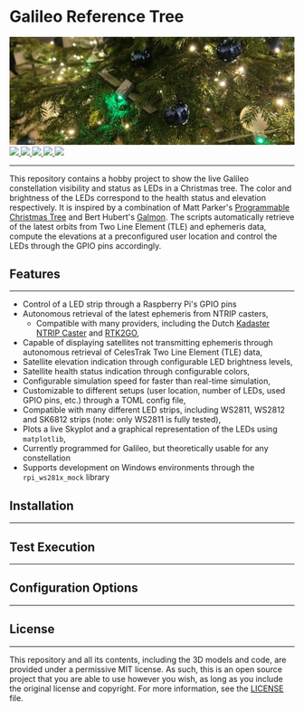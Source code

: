 # Galileo Reference Tree
<img src="docs/galileo-reference-tree-banner.jpg" alt="Galileo Reference Tree">
<div align="left">
  <a href="https://app.codacy.com/gh/aramvroom/galileo-reference-tree/dashboard?utm_source=gh&utm_medium=referral&utm_content=&utm_campaign=Badge_coverage">
    <img src="https://app.codacy.com/project/badge/Coverage/0c4421a15b7c4559b53c6ef5839fa138"/>
  </a>
  <a href="https://app.codacy.com/gh/aramvroom/galileo-reference-tree/dashboard?utm_source=gh&utm_medium=referral&utm_content=&utm_campaign=Badge_grade">
    <img src="https://app.codacy.com/project/badge/Grade/0c4421a15b7c4559b53c6ef5839fa138"/>
  </a>
  <a href="https://github.com/aramvroom/galileo-reference-tree/actions/workflows/tests.yml">
    <img src="https://github.com/aramvroom/galileo-reference-tree/actions/workflows/tests.yml/badge.svg?branch=main"/>
  </a>
  <a href="https://github.com/aramvroom/galileo-reference-tree/actions/workflows/github-code-scanning/codeql">
    <img src="https://github.com/aramvroom/galileo-reference-tree/actions/workflows/github-code-scanning/codeql/badge.svg"/>
  </a>
  <a href="https://opensource.org/licenses/MIT">
    <img src="https://img.shields.io/badge/License-MIT-yellow.svg"/>
  </a>
</div>

---

This repository contains a hobby project to show the live Galileo constellation visibility and status as LEDs in a Christmas tree. The color and brightness of the LEDs correspond to the health status and elevation respectively. It is inspired by a combination of Matt Parker's [Programmable Christmas Tree](https://www.youtube.com/watch?v=TvlpIojusBE) and Bert Hubert's [Galmon](https://galmon.eu/). 
The scripts automatically retrieve of the latest orbits from Two Line Element (TLE) and ephemeris data, compute the elevations at a preconfigured user location and control the LEDs through the GPIO pins accordingly.

## Features

---

* Control of a LED strip through a Raspberry Pi's GPIO pins
* Autonomous retrieval of the latest ephemeris from NTRIP casters,
  * Compatible with many providers, including the Dutch [Kadaster NTRIP Caster](http://monitor.use-snip.com/?hostUrl=ntrip.kadaster.nl&port=2101) and [RTK2GO](http://monitor.use-snip.com/?hostUrl=rtk2go.com&port=2101),
* Capable of displaying satellites not transmitting ephemeris through autonomous retrieval of CelesTrak Two Line Element (TLE) data,
* Satellite elevation indication through configurable LED brightness levels,
* Satellite health status indication through configurable colors,
* Configurable simulation speed for faster than real-time simulation,
* Customizable to different setups (user location, number of LEDs, used GPIO pins, etc.) through a TOML config file,
* Compatible with many different LED strips, including WS2811, WS2812 and SK6812 strips (note: only WS2811 is fully tested),
* Plots a live Skyplot and a graphical representation of the LEDs using `matplotlib`,
* Currently programmed for Galileo, but theoretically usable for any constellation
* Supports development on Windows environments through the `rpi_ws281x_mock` library

## Installation

---

## Test Execution

---


## Configuration Options

---

## License

---

This repository and all its contents, including the 3D models and code, are provided under a permissive MIT license. As such, this is an open source project that you are able to use however you wish, as long as you include the original license and copyright. For more information, see the [LICENSE](LICENSE) file.
